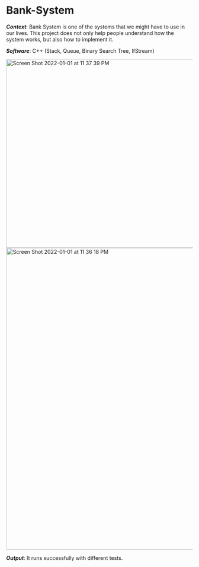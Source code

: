 # Bank-System

***Context***: Bank System is one of the systems that we might have to use in our lives. This project does not only help people understand how the system works, but also how to implement it.

***Software***: C++ (Stack, Queue, Binary Search Tree, IfStream)

<img width="509" alt="Screen Shot 2022-01-01 at 11 37 39 PM" src="https://user-images.githubusercontent.com/76256179/147869302-034b06f7-ef63-42e5-b9b8-a2f1d2adedcd.png">

<img width="814" alt="Screen Shot 2022-01-01 at 11 36 18 PM" src="https://user-images.githubusercontent.com/76256179/147869305-52431556-26f6-482b-8247-6c125f1708fb.png">


***Output***: It runs successfully with different tests.

